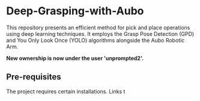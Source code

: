 # Deep-Grasping-with-Aubo
This repository presents an efficient method for pick and place operations using deep learning techniques. It employs the Grasp Pose Detection (GPD) and You Only Look Once (YOLO) algorithms alongside the Aubo Robotic Arm.

**New ownership is now under the user 'unprompted2'.**

## Pre-requisites

The project requires certain installations. Links t